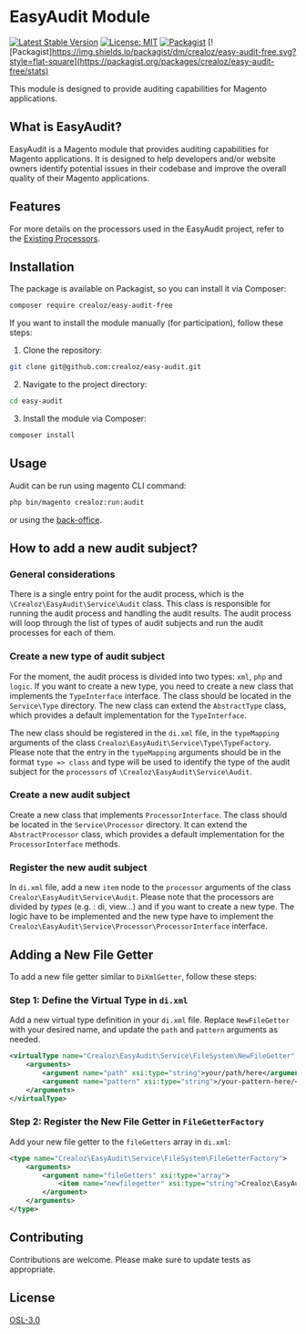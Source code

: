 # EasyAudit Module

[![Latest Stable Version](https://img.shields.io/packagist/v/crealoz/easy-audit-free.svg?style=flat-square)](https://packagist.org/packages/crealoz/easy-audit-free)
[![License: MIT](https://img.shields.io/github/license/crealoz/easy-audit-free.svg?style=flat-square)](./LICENSE)
[![Packagist](https://img.shields.io/packagist/dt/crealoz/easy-audit-free.svg?style=flat-square)](https://packagist.org/packages/crealoz/easy-audit-free/stats)
[![Packagist]https://img.shields.io/packagist/dm/crealoz/easy-audit-free.svg?style=flat-square](https://packagist.org/packages/crealoz/easy-audit-free/stats)

This module is designed to provide auditing capabilities for Magento applications.

## What is EasyAudit?

EasyAudit is a Magento module that provides auditing capabilities for Magento applications. It is designed to help 
developers and/or website owners identify potential issues in their codebase and improve the overall quality of their
Magento applications.

## Features

For more details on the processors used in the EasyAudit project, refer to the [Existing Processors](docs/existing-processors.md).

## Installation

The package is available on Packagist, so you can install it via Composer:

```bash
composer require crealoz/easy-audit-free
```

If you want to install the module manually (for participation), follow these steps:

1. Clone the repository:
```bash
git clone git@github.com:crealoz/easy-audit.git
```
2. Navigate to the project directory:
```bash
cd easy-audit
```
3. Install the module via Composer:
```bash
composer install
```

## Usage

Audit can be run using magento CLI command:

```bash
php bin/magento crealoz:run:audit
```
or using the [back-office](docs/using-admin.md).

## How to add a new audit subject?

### General considerations

There is a single entry point for the audit process, which is the `\Crealoz\EasyAudit\Service\Audit` class. This class is
responsible for running the audit process and handling the audit results. The audit process will loop through the list of
types of audit subjects and run the audit processes for each of them.

### Create a new type of audit subject

For the moment, the audit process is divided into two types: `xml`, `php` and `logic`. If you want to create a new type, you need
to create a new class that implements the `TypeInterface` interface. The class should be located in the `Service\Type`
directory. The new class can extend the `AbstractType` class, which provides a default implementation for the `TypeInterface`.

The new class should be registered in the `di.xml` file, in the `typeMapping` arguments of the class `Crealoz\EasyAudit\Service\Type\TypeFactory`.
Please note that the entry in the `typeMapping` arguments should be in the format `type => class` and type will be used
to identify the type of the audit subject for the `processors` of `\Crealoz\EasyAudit\Service\Audit`.

### Create a new audit subject

Create a new class that implements `ProcessorInterface`. The class should be located in the `Service\Processor` directory.
It can extend the `AbstractProcessor` class, which provides a default implementation for the `ProcessorInterface` methods.

### Register the new audit subject

In `di.xml` file, add a new `item` node to the `processor` arguments of the class `Crealoz\EasyAudit\Service\Audit`.
Please note that the processors are divided by _types_ (e.g. : di, view...) and if you want to create a new type. The 
logic have to be implemented and the new type have to implement the `Crealoz\EasyAudit\Service\Processor\ProcessorInterface`
interface.

## Adding a New File Getter

To add a new file getter similar to `DiXmlGetter`, follow these steps:

### Step 1: Define the Virtual Type in `di.xml`

Add a new virtual type definition in your `di.xml` file. Replace `NewFileGetter` with your desired name, and update the `path` and `pattern` arguments as needed.

```xml
<virtualType name="Crealoz\EasyAudit\Service\FileSystem\NewFileGetter" type="Crealoz\EasyAudit\Service\FileSystem\FileGetter">
    <arguments>
        <argument name="path" xsi:type="string">your/path/here</argument>
        <argument name="pattern" xsi:type="string">/your-pattern-here/</argument>
    </arguments>
</virtualType>
```

### Step 2: Register the New File Getter in `FileGetterFactory`

Add your new file getter to the `fileGetters` array in `di.xml`:

```xml
<type name="Crealoz\EasyAudit\Service\FileSystem\FileGetterFactory">
    <arguments>
        <argument name="fileGetters" xsi:type="array">
            <item name="newfilegetter" xsi:type="string">Crealoz\EasyAudit\Service\FileSystem\NewFileGetter</item>
        </argument>
    </arguments>
</type>
```


## Contributing

Contributions are welcome. Please make sure to update tests as appropriate.

## License

[OSL-3.0](https://opensource.org/licenses/OSL-3.0)